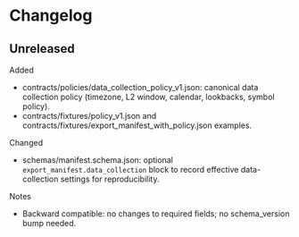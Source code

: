 # Changelog

## Unreleased

Added
- contracts/policies/data_collection_policy_v1.json: canonical data collection policy (timezone, L2 window, calendar, lookbacks, symbol policy).
- contracts/fixtures/policy_v1.json and contracts/fixtures/export_manifest_with_policy.json examples.

Changed
- schemas/manifest.schema.json: optional `export_manifest.data_collection` block to record effective data-collection settings for reproducibility.

Notes
- Backward compatible: no changes to required fields; no schema_version bump needed.
